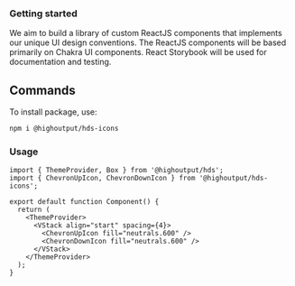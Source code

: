 ### Getting started

We aim to build a library of custom ReactJS components that implements our unique UI design conventions. The ReactJS components will be based primarily on Chakra UI components. React Storybook will be used for documentation and testing.

## Commands

To install package, use:

```bash
npm i @highoutput/hds-icons
```

### Usage

```tsx
import { ThemeProvider, Box } from '@highoutput/hds';
import { ChevronUpIcon, ChevronDownIcon } from '@highoutput/hds-icons';

export default function Component() {
  return (
    <ThemeProvider>
      <VStack align="start" spacing={4}>
        <ChevronUpIcon fill="neutrals.600" />
        <ChevronDownIcon fill="neutrals.600" />
      </VStack>
    </ThemeProvider>
  );
}
```
